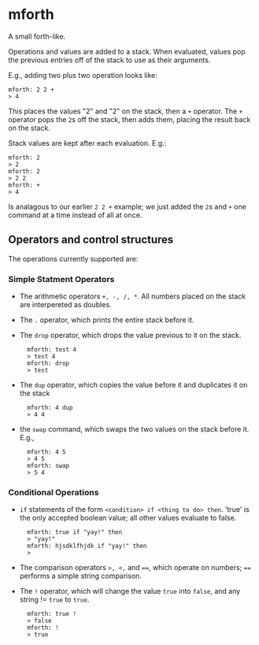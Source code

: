 # mforth

A small forth-like.

Operations and values are added to a stack. When evaluated, values pop the previous entries off of the stack to use as their arguments.

E.g., adding two plus two operation looks like:

    mforth: 2 2 +
    > 4

This places the values "2" and "2" on the stack, then a `+` operator. The `+` operator pops the `2`s off the stack, then adds them, placing the result back on the stack.

Stack values are kept after each evaluation. E.g.:

	mforth: 2
	> 2
	mforth: 2
	> 2 2
	mforth: +
	> 4

Is analagous to our earlier `2 2 +` example; we just added the `2`s and `+` one command at a time instead of all at once.

## Operators and control structures
The operations currently supported are:

### Simple Statment Operators
- The arithmetic operators `+, -, /, *`. All numbers placed on the stack are interpereted as doubles.
- The `.` operator, which prints the entire stack before it.
- The `drop` operator, which drops the value previous to it on the stack.

		mforth: test 4
		> test 4
		mforth: drop
		> test
- The `dup` operator, which copies the value before it and duplicates it on the stack

		mforth: 4 dup
		> 4 4
- the `swap` command, which swaps the two values on the stack before it. E.g.,

		mforth: 4 5
		> 4 5
		mforth: swap
		> 5 4

### Conditional Operations
- `if` statements of the form `<condition> if <thing to do> then`. 'true' is the only accepted boolean value; all other values evaluate to false.

		mforth: true if "yay!" then
		> "yay!"
		mforth: hjsdklfhjdk if "yay!" then
		>
- The comparison operators `>, <,`  and `==`, which operate on numbers; `==` performs a simple string comparison.
- The `!` operator, which will change the value `true` into `false`, and any string != `true` to `true`.

		mforth: true !
		> false
		mforth: !
		> true
